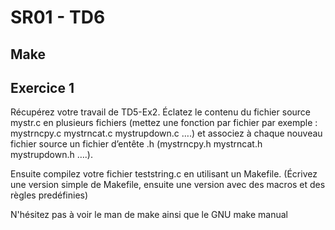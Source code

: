 # SR01 - TD6

## Make


## Exercice 1

Récupérez votre travail de TD5-Ex2. Éclatez le contenu du fichier source mystr.c en plusieurs fichiers
(mettez une fonction par fichier par exemple : mystrncpy.c  mystrncat.c  mystrupdown.c ….) et associez
à chaque nouveau fichier source un fichier d’entête .h  (mystrncpy.h  mystrncat.h  mystrupdown.h ….).  

Ensuite compilez votre fichier teststring.c en utilisant un Makefile. (Écrivez une version simple de Makefile,
ensuite une version avec des macros et des règles predéfinies)  

N'hésitez pas à voir le man de make ainsi que le GNU make manual
